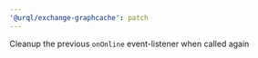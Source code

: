 ```yaml
---
'@urql/exchange-graphcache': patch
---
```


Cleanup the previous `onOnline` event-listener when called again
